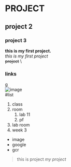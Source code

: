 # PROJECT
## project 2
### project 3
**this is my first project.**\
_this is my first project_\
~~project~~ \
### links
[g](https://classroom.google.com/c/Nzc0MzY1ODI3NTc0/a/ODAwOTU2NjYwOTgw/details "gcr")\
![image](https://www.google.com/url?sa=i&url=https%3A%2F%2Fwww.pinterest.com%2Fpin%2F303993043596443892%2F&psig=AOvVaw0kabzaYdh8x8hug89KY0zH&ust=1756785339786000&source=images&cd=vfe&opi=89978449&ved=0CBUQjRxqFwoTCPDhxtLVto8DFQAAAAAdAAAAABAE)\
#list
1. class
2. room
   1. lab 11
   2. pf
3. lab room
4. week 3
  - image
  - google
  - gcr
>this is project
_my project_

